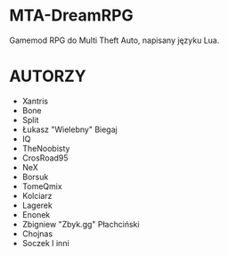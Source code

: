 # MTA-DreamRPG
Gamemod RPG do Multi Theft Auto, napisany języku Lua.
# AUTORZY
- Xantris
- Bone
- Split
- Łukasz "Wielebny" Biegaj
- IQ
- TheNoobisty
- CrosRoad95
- NeX
- Borsuk
- TomeQmix
- Kolciarz
- Lagerek
- Enonek
- Zbigniew "Zbyk.gg" Płachciński
- Chojnas
- Soczek
  I inni 
